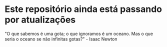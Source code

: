 # Este repositório ainda está passando por atualizações #

"O que sabemos é uma gota; o que ignoramos é um oceano. Mas o que seria o oceano se não infinitas gotas?" - Isaac Newton
